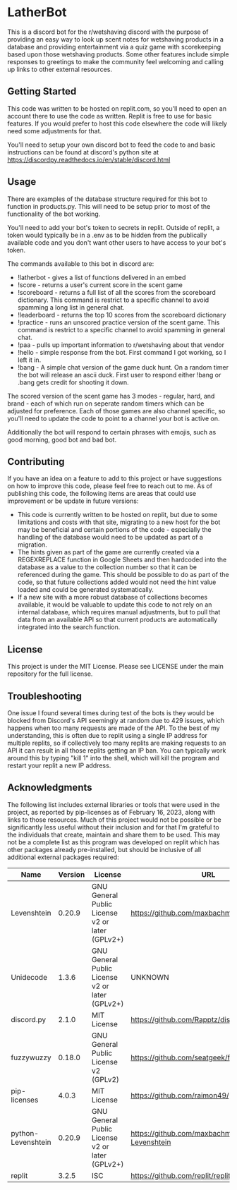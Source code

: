 # LatherBot

This is a discord bot for the r/wetshaving discord with the purpose of providing an easy way to look up scent notes for wetshaving products in a database and providing entertainment via a quiz game with scorekeeping based upon those wetshaving products. Some other features include simple responses to greetings to make the community feel welcoming and calling up links to other external resources.

## Getting Started
This code was written to be hosted on replit.com, so you'll need to open an account there to use the code as written. Replit is free to use for basic features. If you would prefer to host this code elsewhere the code will likely need some adjustments for that.

You'll need to setup your own discord bot to feed the code to and basic instructions can be found at discord's python site at https://discordpy.readthedocs.io/en/stable/discord.html


## Usage
There are examples of the database structure required for this bot to function in products.py. This will need to be setup prior to most of the functionality of the bot working.

You'll need to add your bot's token to secrets in replit. Outside of replit, a token would typically be in a .env as to be hidden from the publically available code and you don't want other users to have access to your bot's token. 

The commands available to this bot in discord are:
- !latherbot - gives a list of functions delivered in an embed
- !score - returns a user's current score in the scent game
- !scoreboard - returns a full list of all the scores from the scoreboard dictionary. This command is restrict to a specific channel to avoid spamming a long list in general chat.
- !leaderboard - returns the top 10 scores from the scoreboard dictionary
- !practice - runs an unscored practice version of the scent game. This command is restrict to a specific channel to avoid spamming in general chat.
- !paa - pulls up important information to r/wetshaving about that vendor
- !hello - simple response from the bot. First command I got working, so I left it in.
- !bang - A simple chat version of the game duck hunt. On a random timer the bot will release an ascii duck. First user to respond either !bang or .bang gets credit for shooting it down.

The scored version of the scent game has 3 modes - regular, hard, and brand - each of which run on seperate random timers which can be adjusted for preference. Each of those games are also channel specific, so you'll need to update the code to point to a channel your bot is active on. 

Additionally the bot will respond to certain phrases with emojis, such as good morning, good bot and bad bot.

## Contributing
If you have an idea on a feature to add to this project or have suggestions on how to improve this code, please feel free to reach out to me. As of publishing this code, the following items are areas that could use improvement or be update in future versions:
- This code is currently written to be hosted on replit, but due to some limitations and costs with that site, migrating to a new host for the bot may be beneficial and certain portions of the code - especially the handling of the database would need to be updated as part of a migration.
- The hints given as part of the game are currently created via a REGEXREPLACE function in Google Sheets and then hardcoded into the database as a value to the collection number so that it can be referenced during the game. This should be possible to do as part of the code, so that future collections added would not need the hint value loaded and could be generated systematically.
- If a new site with a more robust database of collections becomes available, it would be valuable to update this code to not rely on an internal database, which requires manual adjustments, but to pull that data from an available API so that current products are automatically integrated into the search function.

## License
This project is under the MIT License. Please see LICENSE under the main repository for the full license. 

## Troubleshooting
One issue I found several times during test of the bots is they would be blocked from Discord's API seemingly at random due to 429 issues, which happens when too many requests are made of the API. To the best of my understanding, this is often due to replit using a single IP address for multiple replits, so if collectively too many replits are making requests to an API it can result in all those replits getting an IP ban. You can typically work around this by typing "kill 1" into the shell, which will kill the program and restart your replit a new IP address.

## Acknowledgments
The following list includes external libraries or tools that were used in the project, as reported by pip-licenses as of February 16, 2023, along with links to those resources. Much of this project would not be possible or be significantly less useful without their inclusion and for that I'm grateful to the individuals that create, maintain and share them to be used. This may not be a complete list as this program was developed on replit which has other packages already pre-installed, but should be inclusive of all additional external packages required:

| Name                     | Version     | License                                                 | URL                                                  |
|--------------------------|-------------|---------------------------------------------------------|------------------------------------------------------|
| Levenshtein              | 0.20.9      | GNU General Public License v2 or later (GPLv2+)         | https://github.com/maxbachmann/Levenshtein           |
| Unidecode                | 1.3.6       | GNU General Public License v2 or later (GPLv2+)         | UNKNOWN                                              |
| discord.py               | 2.1.0       | MIT License                                             | https://github.com/Rapptz/discord.py                 | 
| fuzzywuzzy               | 0.18.0      | GNU General Public License v2 (GPLv2)                   | https://github.com/seatgeek/fuzzywuzzy               |
| pip-licenses             | 4.0.3       | MIT License                                             | https://github.com/raimon49/pip-licenses             |
| python-Levenshtein       | 0.20.9      | GNU General Public License v2 or later (GPLv2+)         | https://github.com/maxbachmann/python-Levenshtein    |
| replit                   | 3.2.5       | ISC                                                     | https://github.com/replit/replit-py                  |
